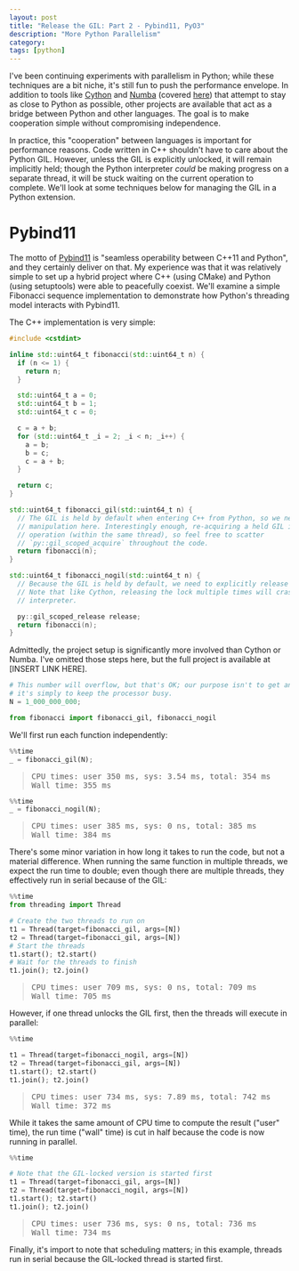 ```yaml
---
layout: post
title: "Release the GIL: Part 2 - Pybind11, PyO3"
description: "More Python Parallelism"
category:
tags: [python]
---
```


I've been continuing experiments with parallelism in Python; while these techniques are a bit niche,
it's still fun to push the performance envelope. In addition to tools like
[Cython](https://cython.org/) and [Numba](https://numba.pydata.org/) (covered
[here](//2019/12/release-the-gil.html)) that attempt to stay as close to Python as possible, other
projects are available that act as a bridge between Python and other languages. The goal is to make
cooperation simple without compromising independence.

In practice, this "cooperation" between languages is important for performance reasons. Code written
in C++ shouldn't have to care about the Python GIL. However, unless the GIL is explicitly unlocked,
it will remain implicitly held; though the Python interpreter _could_ be making progress on a
separate thread, it will be stuck waiting on the current operation to complete. We'll look at some
techniques below for managing the GIL in a Python extension.

# Pybind11

The motto of [Pybind11](https://github.com/pybind/pybind11) is "seamless operability between C++11
and Python", and they certainly deliver on that. My experience was that it was relatively simple to
set up a hybrid project where C++ (using CMake) and Python (using setuptools) were able to
peacefully coexist. We'll examine a simple Fibonacci sequence implementation to demonstrate how
Python's threading model interacts with Pybind11.

The C++ implementation is very simple:

```c++
#include <cstdint>

inline std::uint64_t fibonacci(std::uint64_t n) {
  if (n <= 1) {
    return n;
  }

  std::uint64_t a = 0;
  std::uint64_t b = 1;
  std::uint64_t c = 0;

  c = a + b;
  for (std::uint64_t _i = 2; _i < n; _i++) {
    a = b;
    b = c;
    c = a + b;
  }

  return c;
}

std::uint64_t fibonacci_gil(std::uint64_t n) {
  // The GIL is held by default when entering C++ from Python, so we need no
  // manipulation here. Interestingly enough, re-acquiring a held GIL is a safe
  // operation (within the same thread), so feel free to scatter
  // `py::gil_scoped_acquire` throughout the code.
  return fibonacci(n);
}

std::uint64_t fibonacci_nogil(std::uint64_t n) {
  // Because the GIL is held by default, we need to explicitly release it here.
  // Note that like Cython, releasing the lock multiple times will crash the
  // interpreter.

  py::gil_scoped_release release;
  return fibonacci(n);
}
```

Admittedly, the project setup is significantly more involved than Cython or Numba. I've omitted
those steps here, but the full project is available at [INSERT LINK HERE].

```python
# This number will overflow, but that's OK; our purpose isn't to get an accurate result,
# it's simply to keep the processor busy.
N = 1_000_000_000;

from fibonacci import fibonacci_gil, fibonacci_nogil
```

We'll first run each function independently:

```python
%%time
_ = fibonacci_gil(N);
```

> <pre>
> CPU times: user 350 ms, sys: 3.54 ms, total: 354 ms
> Wall time: 355 ms
> </pre>

```python
%%time
_ = fibonacci_nogil(N);
```

> <pre>
> CPU times: user 385 ms, sys: 0 ns, total: 385 ms
> Wall time: 384 ms
> </pre>

There's some minor variation in how long it takes to run the code, but not a material difference.
When running the same function in multiple threads, we expect the run time to double; even though
there are multiple threads, they effectively run in serial because of the GIL:

```python
%%time
from threading import Thread

# Create the two threads to run on
t1 = Thread(target=fibonacci_gil, args=[N])
t2 = Thread(target=fibonacci_gil, args=[N])
# Start the threads
t1.start(); t2.start()
# Wait for the threads to finish
t1.join(); t2.join()
```

> <pre>
> CPU times: user 709 ms, sys: 0 ns, total: 709 ms
> Wall time: 705 ms
> </pre>

However, if one thread unlocks the GIL first, then the threads will execute in parallel:

```python
%%time

t1 = Thread(target=fibonacci_nogil, args=[N])
t2 = Thread(target=fibonacci_gil, args=[N])
t1.start(); t2.start()
t1.join(); t2.join()
```

> <pre>
> CPU times: user 734 ms, sys: 7.89 ms, total: 742 ms
> Wall time: 372 ms
> </pre>

While it takes the same amount of CPU time to compute the result ("user" time), the run time ("wall"
time) is cut in half because the code is now running in parallel.

```python
%%time

# Note that the GIL-locked version is started first
t1 = Thread(target=fibonacci_gil, args=[N])
t2 = Thread(target=fibonacci_nogil, args=[N])
t1.start(); t2.start()
t1.join(); t2.join()
```

> <pre>
> CPU times: user 736 ms, sys: 0 ns, total: 736 ms
> Wall time: 734 ms
> </pre>

Finally, it's import to note that scheduling matters; in this example, threads run in serial because
the GIL-locked thread is started first.
